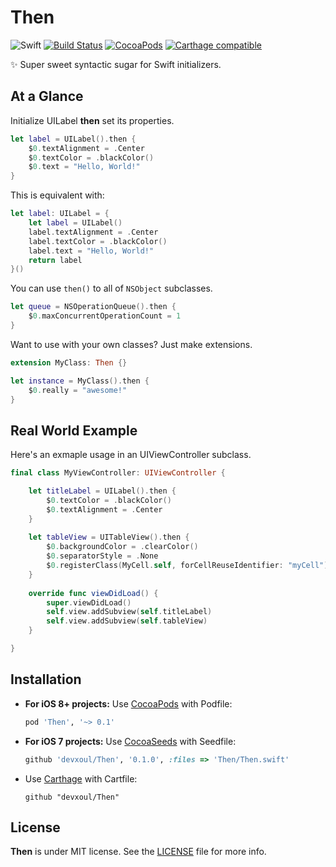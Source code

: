 Then
====

![Swift](https://img.shields.io/badge/Swift-2.1-orange.svg)
[![Build Status](https://travis-ci.org/devxoul/Then.svg)](https://travis-ci.org/devxoul/Then)
[![CocoaPods](http://img.shields.io/cocoapods/v/Then.svg)](https://cocoapods.org/pods/Then)
[![Carthage compatible](https://img.shields.io/badge/Carthage-compatible-4BC51D.svg?style=flat)](https://github.com/Carthage/Carthage)

✨ Super sweet syntactic sugar for Swift initializers.


At a Glance
-----------

Initialize UILabel **then** set its properties.

```swift
let label = UILabel().then {
    $0.textAlignment = .Center
    $0.textColor = .blackColor()
    $0.text = "Hello, World!"
}
```

This is equivalent with:

```swift
let label: UILabel = {
    let label = UILabel()
    label.textAlignment = .Center
    label.textColor = .blackColor()
    label.text = "Hello, World!"
    return label
}()
```

You can use `then()` to all of `NSObject` subclasses.

```swift
let queue = NSOperationQueue().then {
    $0.maxConcurrentOperationCount = 1
}
```

Want to use with your own classes? Just make extensions.

```swift
extension MyClass: Then {}

let instance = MyClass().then {
    $0.really = "awesome!"
}
```


Real World Example
------------------

Here's an exmaple usage in an UIViewController subclass.

```swift
final class MyViewController: UIViewController {

    let titleLabel = UILabel().then {
        $0.textColor = .blackColor()
        $0.textAlignment = .Center
    }
    
    let tableView = UITableView().then {
        $0.backgroundColor = .clearColor()
        $0.separatorStyle = .None
        $0.registerClass(MyCell.self, forCellReuseIdentifier: "myCell")
    }
    
    override func viewDidLoad() {
        super.viewDidLoad()
        self.view.addSubview(self.titleLabel)
        self.view.addSubview(self.tableView)
    }

}
```


Installation
------------

- **For iOS 8+ projects:** Use [CocoaPods](https://cocoapods.org) with Podfile:

    ```ruby
    pod 'Then', '~> 0.1'
    ```


- **For iOS 7 projects:** Use [CocoaSeeds](https://github.com/devxoul/CocoaSeeds) with Seedfile:

    ```ruby
    github 'devxoul/Then', '0.1.0', :files => 'Then/Then.swift'
    ```
- Use [Carthage](https://github.com/Carthage/Carthage) with Cartfile:

    ```
    github "devxoul/Then"
    ```

License
-------

**Then** is under MIT license. See the [LICENSE](LICENSE) file for more info.

